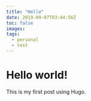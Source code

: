 ```yaml
---
title: "Hello"
date: 2019-09-07T03:44:56Z
toc: false
images:
tags:
  - personal
  - test
---
```


# Hello world!

This is my first post using Hugo.
